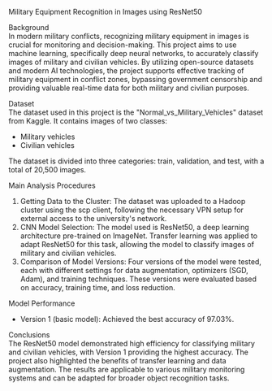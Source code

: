 Military Equipment Recognition in Images using ResNet50

Background  
In modern military conflicts, recognizing military equipment in images is crucial for monitoring and decision-making. This project aims to use machine learning, specifically deep neural networks, to accurately classify images of military and civilian vehicles. By utilizing open-source datasets and modern AI technologies, the project supports effective tracking of military equipment in conflict zones, bypassing government censorship and providing valuable real-time data for both military and civilian purposes.

Dataset  
The dataset used in this project is the "Normal_vs_Military_Vehicles" dataset from Kaggle. It contains images of two classes:
- Military vehicles
- Civilian vehicles

The dataset is divided into three categories: train, validation, and test, with a total of 20,500 images.

Main Analysis Procedures  
1. Getting Data to the Cluster: The dataset was uploaded to a Hadoop cluster using the scp client, following the necessary VPN setup for external access to the university's network.  
2. CNN Model Selection: The model used is ResNet50, a deep learning architecture pre-trained on ImageNet. Transfer learning was applied to adapt ResNet50 for this task, allowing the model to classify images of military and civilian vehicles.  
3. Comparison of Model Versions: Four versions of the model were tested, each with different settings for data augmentation, optimizers (SGD, Adam), and training techniques. These versions were evaluated based on accuracy, training time, and loss reduction.

Model Performance  
- Version 1 (basic model): Achieved the best accuracy of 97.03%.

Conclusions  
The ResNet50 model demonstrated high efficiency for classifying military and civilian vehicles, with Version 1 providing the highest accuracy. The project also highlighted the benefits of transfer learning and data augmentation. The results are applicable to various military monitoring systems and can be adapted for broader object recognition tasks.
